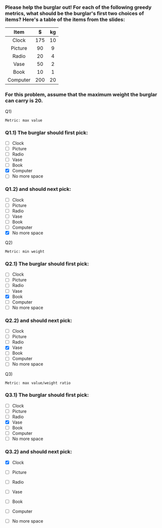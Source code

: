 ### Please help the burglar out! For each of the following greedy metrics, what should be the burglar's first two choices of items? Here's a table of the items from the slides:

|   Item   |     $    |   kg  |
| :------: | :------: | :---: |
| Clock    |   175    | 10    |
| Picture  |   90     | 9     |
| Radio    |   20     | 4     |
| Vase     |   50     | 2     |
| Book     |   10     | 1     |
| Computer |   200    | 20    |

### For this problem, assume that the maximum weight the burglar can carry is 20.

Q1)

    Metric: max value

### Q1.1) The burglar should first pick:

- [ ] Clock
- [ ] Picture
- [ ] Radio
- [ ] Vase
- [ ] Book
- [x] Computer
- [ ] No more space

### Q1.2) and should next pick:

- [ ] Clock
- [ ] Picture
- [ ] Radio
- [ ] Vase
- [ ] Book
- [ ] Computer
- [x] No more space

Q2)

    Metric: min weight

### Q2.1) The burglar should first pick:

- [ ] Clock
- [ ] Picture
- [ ] Radio
- [ ] Vase
- [x] Book
- [ ] Computer
- [ ] No more space

### Q2.2) and should next pick:

- [ ] Clock
- [ ] Picture
- [ ] Radio
- [x] Vase
- [ ] Book
- [ ] Computer
- [ ] No more space

Q3)

    Metric: max value/weight ratio

### Q3.1) The burglar should first pick:

- [ ] Clock
- [ ] Picture
- [ ] Radio
- [x] Vase
- [ ] Book
- [ ] Computer
- [ ] No more space

### Q3.2) and should next pick:

- [x] Clock
- [ ] Picture
- [ ] Radio
- [ ] Vase
- [ ] Book
- [ ] Computer
- [ ] No more space

